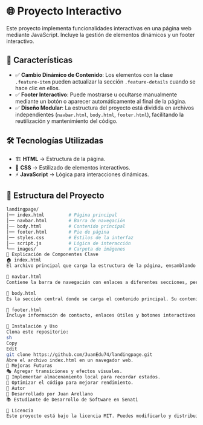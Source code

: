 # 🌐 Proyecto Interactivo

Este proyecto implementa funcionalidades interactivas en una página web mediante JavaScript. Incluye la gestión de elementos dinámicos y un footer interactivo.

## 📌 Características

- ✅ **Cambio Dinámico de Contenido**: Los elementos con la clase `.feature-item` pueden actualizar la sección `.feature-details` cuando se hace clic en ellos.
- ✅ **Footer Interactivo**: Puede mostrarse u ocultarse manualmente mediante un botón o aparecer automáticamente al final de la página.
- ✅ **Diseño Modular**: La estructura del proyecto está dividida en archivos independientes (`navbar.html`, `body.html`, `footer.html`), facilitando la reutilización y mantenimiento del código.

## 🛠️ Tecnologías Utilizadas

- 🏗️ **HTML** → Estructura de la página.
- 🎨 **CSS** → Estilizado de elementos interactivos.
- ⚡ **JavaScript** → Lógica para interacciones dinámicas.

## 📂 Estructura del Proyecto

```bash
landingpage/
│── index.html         # Página principal
│── navbar.html        # Barra de navegación
│── body.html          # Contenido principal
│── footer.html        # Pie de página
│── styles.css         # Estilos de la interfaz
│── script.js          # Lógica de interacción
└── images/            # Carpeta de imágenes
📖 Explicación de Componentes Clave
🏠 index.html
El archivo principal que carga la estructura de la página, ensamblando las distintas secciones mediante <iframe> o JavaScript dinámico.

📌 navbar.html
Contiene la barra de navegación con enlaces a diferentes secciones, permitiendo una experiencia fluida para el usuario.

📄 body.html
Es la sección central donde se carga el contenido principal. Su contenido puede actualizarse dinámicamente según la interacción del usuario.

🔽 footer.html
Incluye información de contacto, enlaces útiles y botones interactivos. Se muestra automáticamente al final de la página o mediante un botón.

🚀 Instalación y Uso
Clona este repositorio:
sh
Copy
Edit
git clone https://github.com/JuanEdu74/landingpage.git
Abre el archivo index.html en un navegador web.
📌 Mejoras Futuras
🎭 Agregar transiciones y efectos visuales.
💾 Implementar almacenamiento local para recordar estados.
🚀 Optimizar el código para mejorar rendimiento.
👤 Autor
📌 Desarrollado por Juan Arellano
📚 Estudiante de Desarrollo de Software en Senati

📜 Licencia
Este proyecto está bajo la licencia MIT. Puedes modificarlo y distribuirlo libremente.